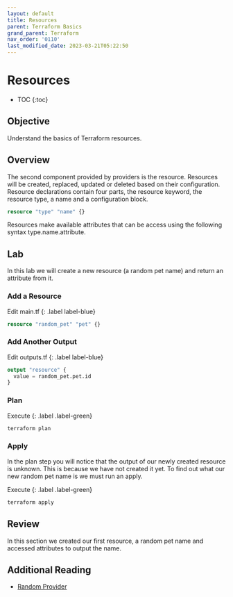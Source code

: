 ```yaml
---
layout: default
title: Resources
parent: Terraform Basics
grand_parent: Terraform
nav_order: '0110'
last_modified_date: 2023-03-21T05:22:50
---
```


# Resources

* TOC
{:toc}

## Objective

Understand the basics of Terraform resources.

## Overview

The second component provided by providers is the resource. Resources will be
created, replaced, updated or deleted based on their configuration. Resource
declarations contain four parts, the resource keyword, the resource type, a name
and a configuration block.

```terraform
resource "type" "name" {}
```

Resources make available attributes that can be access using the following
syntax type.name.attribute.

## Lab

In this lab we will create a new resource (a random pet name) and return an
attribute from it.

### Add a Resource

Edit main.tf
{: .label label-blue}

```terraform
resource "random_pet" "pet" {}
```

### Add Another Output

Edit outputs.tf
{: .label label-blue}

```terraform
output "resource" {
  value = random_pet.pet.id
}
```

### Plan

Execute
{: .label .label-green}

```bash
terraform plan
```

### Apply

In the plan step you will notice that the output of our newly created resource
is unknown. This is because we have not created it yet. To find out what our new
random pet name is we must run an apply.

Execute
{: .label .label-green}

```bash
terraform apply
```

## Review

In this section we created our first resource, a random pet name and accessed
attributes to output the name.

## Additional Reading

* [Random Provider](https://registry.terraform.io/providers/hashicorp/random/latest/docs)
